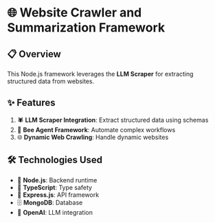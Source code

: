 # 🌐 **Website Crawler and Summarization Framework**

## 📋 **Overview**
This Node.js framework leverages the **LLM Scraper** for extracting structured data from websites.

## ✨ **Features**
1. 🕷️ **LLM Scraper Integration**: Extract structured data using schemas
2. 🤖 **Bee Agent Framework**: Automate complex workflows
3. 🌐 **Dynamic Web Crawling**: Handle dynamic websites

## 🛠️ **Technologies Used**
- 💚 **Node.js**: Backend runtime
- 📘 **TypeScript**: Type safety
- 🚀 **Express.js**: API framework
- 🗄️ **MongoDB**: Database
- 🤖 **OpenAI**: LLM integration